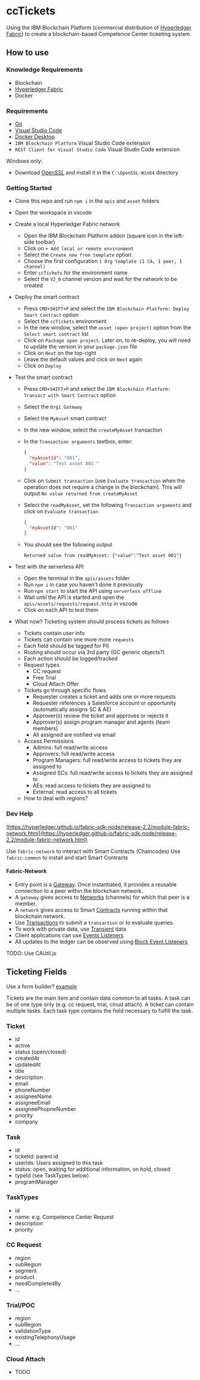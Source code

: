 # ccTickets

Using the IBM Blockchain Platform (commercial distribution of [Hyperledger Fabric](https://hyperledger-fabric.readthedocs.io/en/latest/key_concepts.html)) to create a blockchain-based Competence Center ticketing system.

## How to use

### Knowledge Requirements

- Blockchain
- [Hyperledger Fabric](https://hyperledger-fabric.readthedocs.io/en/latest/key_concepts.html)
- Docker

### Requirements

- [Git](https://git-scm.com/)
- [Visual Studio Code](https://code.visualstudio.com/)
- [Docker Desktop](https://www.docker.com/products/docker-desktop)
- `IBM Blockchain Platform` Visual Studio Code extension
- `REST Client for Visual Studio Code` Visual Studio Code extension

Windows only:

- Download [OpenSSL](https://web.archive.org/web/20191113082429/http://slproweb.com/download/Win64OpenSSL-1_0_2t.exe) and install it in the `C:\OpenSSL-Win64` directory

### Getting Started

- Clone this repo and run `npm i` in the `apis` and `asset` folders
- Open the workspace in vscode
- Create a local Hyperledger Fabric network
  - Open the IBM Blockchain Platform addon (square icon in the left-side toolbar)
  - Click on `+ Add local or remote environment`
  - Select the `Create new from template` option
  - Choose the first configuration `1 Org template (1 CA, 1 peer, 1 channel)`
  - Enter `ccTickets` for the environment name
  - Select the `V2_0` channel version and wait for the network to be created
- Deploy the smart contract
  - Press `CMD+SHIFT+P` and select the `IBM Blockchain Platform: Deploy Smart Contract` option
  - Select the `ccTickets` environment
  - In the new window, select the `asset (open project)` option from the `Select smart contract` list
  - Click on `Package open project`. Later on, to re-deploy, you will need to update the version in your `package.json` file
  - Click on `Next` on the top-right
  - Leave the default values and click on `Next` again
  - Click on `Deploy`
- Test the smart contract

  - Press `CMD+SHIFT+P` and select the `IBM Blockchain Platform: Transact with Smart Contract` option
  - Select the `Org1 Gateway`
  - Select the `MyAsset` smart contract
  - In the new window, select the `createMyAsset` transaction
  - In the `Transaction arguments` textbox, enter:

    ```json
    {
      "myAssetId": "001",
      "value": "Test asset 001 "
    }
    ```

  - Click on `Submit transaction` (use `Evaluate transaction` when the operation does not require a change in the blockchain). This will output `No value returned from createMyAsset`
  - Select the `readMyAsset`, set the following `Transaction arguments` and click on `Evaluate transaction`

    ```json
    {
      "myAssetId": "001"
    }
    ```

  - You should see the following output

    ```console
    Returned value from readMyAsset: {"value":"Test asset 001"}
    ```

- Test with the serverless API

  - Open the terminal in the `apis/assets` folder
  - Run `npm i` in case you haven't done it previously
  - Run `npm start` to start the API using `serverless offline`
  - Wait until the API is started and open the `apis/assets/requests/request.http` in vscode
  - Click on each API to test them

- What now? Ticketing system should process tickets as follows
  - Tickets contain user info
  - Tickets can contain one more more `requests`
  - Each field should be tagged for PII
  - Routing should occur via 3rd party (GC generic objects?)
  - Each action should be logged/tracked
  - Request types
    - CC request
    - Free Trial
    - Cloud Attach Offer
  - Tickets go through specific flows
    - Requester creates a ticket and adds one or more requests
    - Requester references a Salesforce account or opportunity (automatically assigns SC & AE)
    - Approver(s) review the ticket and approves or rejects it
    - Approver(s) assign program manager and agents (team members)
    - All assigned are notified via email
  - Access Permissions
    - Admins: full read/write access
    - Approvers: full read/write access
    - Program Managers: full read/write access to tickets they are assigned to
    - Assigned SCs: full read/write access to tickets they are assigned to
    - AEs: read access to tickets they are assigned to
    - External: read access to all tickets
  - How to deal with regions?

### Dev Help

[https://hyperledger.github.io/fabric-sdk-node/release-2.2/module-fabric-network.html](https://hyperledger.github.io/fabric-sdk-node/release-2.2/module-fabric-network.html)

Use `fabric-network` to interact with Smart Contracts (Chaincodes)
Use `fabric-common` to install and start Smart Contracts

#### Fabric-Network

- Entry point is a [Gateway](https://hyperledger.github.io/fabric-sdk-node/release-2.2/module-fabric-network.Gateway.html). Once instantiated, it provides a reusable connection to a peer within the blockchain network.
- A `gateway` gives access to [Networks](https://hyperledger.github.io/fabric-sdk-node/release-2.2/module-fabric-network.Network.html) (channels) for which that peer is a member.
- A `network` gives access to Smart [Contracts](https://hyperledger.github.io/fabric-sdk-node/release-2.2/module-fabric-network.Contract.html) running within that blockchain network.
- Use [Transactions](https://hyperledger.github.io/fabric-sdk-node/release-2.2/module-fabric-network.Transaction.html) to submit a `transaction` or to evaluate queries.
- To work with private data, use [Transient](https://hyperledger.github.io/fabric-sdk-node/release-2.2/module-fabric-network.Transaction.html#setTransient) data
- Client applications can use [Events Listeners](https://hyperledger.github.io/fabric-sdk-node/release-2.2/module-fabric-network.Contract.html)
- All updates to the ledger can be observed using [Block Event Listeners](https://hyperledger.github.io/fabric-sdk-node/release-2.2/module-fabric-network.Network.html)

TODO: Use CAUtil.js

## Ticketing Fields

Use a form builder? [example](https://github.com/kiho/react-form-builder#readme)

Tickets are the main item and contain data common to all tasks.
A task can be of one type only (e.g. cc request, trial, cloud attach). A ticket can contain multiple tasks.
Each task type contains the field necessary to fulfill the task.

### Ticket

- id
- active
- status (open/closed)
- createdAt
- updatedAt
- title
- description
- email
- phoneNumber
- assigneeName
- assigneeEmail
- assigneePhopneNumber
- priority
- company

### Task

- id
- ticketId: parent id
- userIds: Users assigned to this task
- status: open, waiting for additional information, on hold, closed
- typeId (see TaskTypes below)
- programManager

### TaskTypes

- id
- name: e.g. Competence Center Request
- description
- priority

### CC Request

- region
- subRegion
- segment
- product
- needCompletedBy
- ...

### Trial/POC

- region
- subRegion
- validationType
- existingTelephonyUsage
- ...

### Cloud Attach

- TODO
